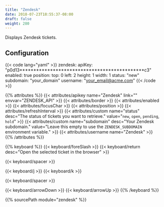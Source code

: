 ```yaml
---
title: "Zendesk"
date: 2018-07-23T18:55:37-08:00
draft: false
weight: 280
---
```


Displays Zendesk tickets.

## Configuration

{{< code lang="yaml" >}}
zendesk:
  apiKey: "p0d13*********************************************c3"
  enabled: true
  position:
    top: 0
    left: 2
    height: 1
    width: 1
  status: "new"
  subdomain: "your_domain"
  username: "your_email@acme.com"
{{< /code >}}

{{% attributes %}}
  {{< attributes/apikey name="Zendesk" link="" envvar="ZENDESK_API" >}}
  {{< attributes/border >}}
  {{< attributes/enabled >}}
  {{< attributes/focusChar >}}
  {{< attributes/position >}}
  {{< attributes/refreshInterval >}}
  {{< attributes/custom name="status" desc="The status of tickets you want to retrieve." value="`new`, `open`, `pending`, `hold`" >}}
  {{< attributes/custom name="subdomain" desc="Your Zendesk subdomain." value="Leave this empty to use the `ZENDESK_SUBDOMAIN` environment variable." >}}
  {{< attributes/username name="Zendesk" >}}
{{% /attributes %}}

{{% keyboard %}}
  {{< keyboard/foreSlash >}}
  {{< keyboard/return desc="Open the selected ticket in the browser" >}}

  {{< keyboard/spacer >}}

  {{< keyboard/j >}}
  {{< keyboard/k >}}

  {{< keyboard/spacer >}}

  {{< keyboard/arrowDown >}}
  {{< keyboard/arrowUp >}}
{{% /keyboard %}}

{{% sourcePath module="zendesk" %}}